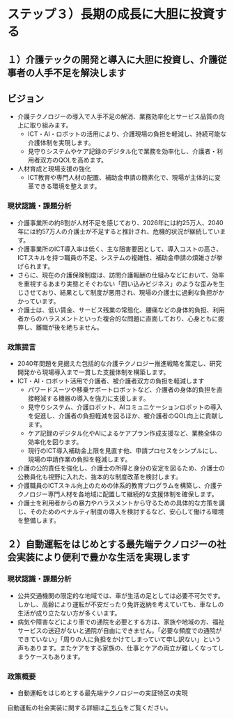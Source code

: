 # ステップ３）長期の成長に大胆に投資する

## １）介護テックの開発と導入に大胆に投資し、介護従事者の人手不足を解決します

## ビジョン

* 介護テクノロジーの導入で人手不足の解消、業務効率化とサービス品質の向上に取り組みます。  
  * ICT・AI・ロボットの活用により、介護現場の負担を軽減し、持続可能な介護体制を実現します。  
  * 見守りシステムやケア記録のデジタル化で業務を効率化し、介護者・利用者双方のQOLを高めます。  
* 人材育成と現場支援の強化  
  * ICT教育や専門人材の配置、補助金申請の簡素化で、現場が主体的に変革できる環境を整えます。

### 現状認識・課題分析

* 介護事業所の約8割が人材不足を感じており、2026年には約25万人、2040年には約57万人の介護士が不足すると推計され、危機的状況が継続しています。  
* 介護事業所のICT導入率は低く、主な阻害要因として、導入コストの高さ、ICTスキルを持つ職員の不足、システムの複雑性、補助金申請の煩雑さが挙げられます。
* さらに、現在の介護保険制度は、訪問介護報酬の仕組みなどにおいて、効率を重視するあまり実態とそぐわない「囲い込みビジネス」のような歪みを生じさせており、結果として制度が悪用され、現場の介護士に過剰な負担がかかっています。
* 介護士は、低い賃金、サービス残業の常態化、腰痛などの身体的負担、利用者からのハラスメントといった複合的な問題に直面しており、心身ともに疲弊し、離職が後を絶ちません。

### 政策提言

* 2040年問題を見据えた包括的な介護テクノロジー推進戦略を策定し、研究開発から現場導入まで一貫した支援体制を構築します。  
* ICT・AI・ロボット活用で介護者、被介護者双方の負担を軽減します  
  * パワードスーツや移乗サポートロボットなど、介護者の身体的負担を直接軽減する機器の導入を強力に支援します。
  * 見守りシステム、介護ロボット、AIコミュニケーションロボットの導入を促進し、介護者の負担軽減を図るほか、被介護者のQOL向上に貢献します。  
  * ケア記録のデジタル化やAIによるケアプラン作成支援など、業務全体の効率化を図ります。  
  * 現行のICT導入補助金上限を見直す他、申請プロセスをシンプルにし、現場の申請作業の負担を軽減します。  
* 介護の公的責任を強化し、介護士の所得と身分の安定を図るため、介護士の公務員化も視野に入れた、抜本的な制度改革を検討します。
* 介護職員のICTスキル向上のための体系的教育プログラムを構築し、介護テクノロジー専門人材を各地域に配置して継続的な支援体制を確保します。
* 介護士を利用者からの暴力やハラスメントから守るための具体的な方策を講じ、そのためのペナルティ制度の導入を検討するなど、安心して働ける環境を整備します。

## ２）自動運転をはじめとする最先端テクノロジーの社会実装により便利で豊かな生活を実現します

### 現状認識・課題分析

* 公共交通機関の限定的な地域では、車が生活の足としては必要不可欠です。しかし、高齢により運転が不安だったり免許返納を考えていても、車なしの生活が成り立たない方が多くいます。  
* 病気や障害などにより車での通院を必要とする方は、家族や地域の方、福祉サービスの送迎がないと通院が自由にできません。「必要な頻度での通院ができていない」「周りの人に負担をかけてしまっていて申し訳ない」という声もあります。またケアをする家族の、仕事とケアの両立が難しくなってしまうケースもあります。

### 政策概要

* 自動運転をはじめとする最先端テクノロジーの実証特区の実現

自動運転の社会実装に関する詳細は[こちら](https://github.com/team-mirai/policy/blob/main/34_%E3%82%B9%E3%83%86%E3%83%83%E3%83%97%EF%BC%93%E7%94%A3%E6%A5%AD.md)をご覧ください。
